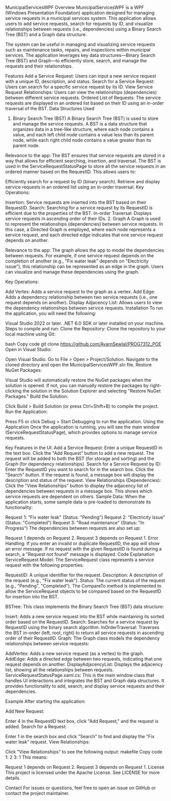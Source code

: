MunicipalServicesWPF
Overview
MunicipalServicesWPF is a WPF (Windows Presentation Foundation) application designed for managing service requests in a municipal services system. This application allows users to add service requests, search for requests by ID, and visualize relationships between requests (i.e., dependencies) using a Binary Search Tree (BST) and a Graph data structure.

The system can be useful in managing and visualizing service requests such as maintenance tasks, repairs, and inspections within municipal services. The application leverages key data structures—Binary Search Tree (BST) and Graph—to efficiently store, search, and manage the requests and their relationships.

Features
Add a Service Request: Users can input a new service request with a unique ID, description, and status.
Search for a Service Request: Users can search for a specific service request by its ID.
View Service Request Relationships: Users can view the relationships (dependencies) between different service requests.
Ordered List of Requests: The service requests are displayed in an ordered list based on their ID using an in-order traversal of the BST.
Data Structures Used
1. Binary Search Tree (BST)
A Binary Search Tree (BST) is used to store and manage the service requests. A BST is a data structure that organizes data in a tree-like structure, where each node contains a value, and each left child node contains a value less than its parent node, while each right child node contains a value greater than its parent node.

Relevance to the app:
The BST ensures that service requests are stored in a way that allows for efficient searching, insertion, and traversal. The BST is used in the ServiceRequestStatusPage to store all the service requests in an ordered manner based on the RequestID. This allows users to:

Efficiently search for a request by ID (binary search).
Retrieve and display service requests in an ordered list using an in-order traversal.
Key Operations:

Insertion: Service requests are inserted into the BST based on their RequestID.
Search: Searching for a service request by its RequestID is efficient due to the properties of the BST.
In-order Traversal: Displays service requests in ascending order of their IDs.
2. Graph
A Graph is used to represent the relationships (dependencies) between service requests. In this case, a Directed Graph is employed, where each node represents a service request, and each directed edge indicates that one service request depends on another.

Relevance to the app:
The graph allows the app to model the dependencies between requests. For example, if one service request depends on the completion of another (e.g., "Fix water leak" depends on "Electricity issue"), this relationship can be represented as an edge in the graph. Users can visualize and manage these dependencies using the graph.

Key Operations:

Add Vertex: Adds a service request to the graph as a vertex.
Add Edge: Adds a dependency relationship between two service requests (i.e., one request depends on another).
Display Adjacency List: Allows users to view the dependency relationships between service requests.
Installation
To run the application, you will need the following:

Visual Studio 2022 or later.
.NET 6.0 SDK or later installed on your machine.
Steps to compile and run:
Clone the Repository: Clone the repository to your local machine using Git:

bash
Copy code
git clone https://github.com/AvarnSewlal/PROG7312_POE
Open in Visual Studio:

Open Visual Studio.
Go to File > Open > Project/Solution.
Navigate to the cloned directory and open the MunicipalServicesWPF.sln file.
Restore NuGet Packages:

Visual Studio will automatically restore the NuGet packages when the solution is opened. If not, you can manually restore the packages by right-clicking the solution in the Solution Explorer and selecting "Restore NuGet Packages."
Build the Solution:

Click Build > Build Solution (or press Ctrl+Shift+B) to compile the project.
Run the Application:

Press F5 or click Debug > Start Debugging to run the application.
Using the Application
Once the application is running, you will see the main window (ServiceRequestStatusPage), which provides options to manage service requests.

Key Features in the UI:
Add a Service Request:
Enter a unique RequestID in the text box.
Click the "Add Request" button to add a new request. The request will be added to both the BST (for storage and sorting) and the Graph (for dependency relationships).
Search for a Service Request by ID:
Enter the RequestID you want to search for in the search box.
Click the "Search" button. If the request is found, a message box will display the description and status of the request.
View Relationships (Dependencies):
Click the "View Relationships" button to display the adjacency list of dependencies between requests in a message box. This shows which service requests are dependent on others.
Sample Data:
When the application starts, some sample data is pre-loaded to demonstrate its functionality:

Request 1: "Fix water leak" (Status: "Pending")
Request 2: "Electricity issue" (Status: "Completed")
Request 3: "Road maintenance" (Status: "In Progress")
The dependencies between requests are also set up:

Request 1 depends on Request 2.
Request 3 depends on Request 1.
Error Handling:
If you enter an invalid or duplicate RequestID, the app will show an error message.
If no request with the given RequestID is found during a search, a "Request not found" message is displayed.
Code Explanation
ServiceRequest Model:
The ServiceRequest class represents a service request with the following properties:

RequestID: A unique identifier for the request.
Description: A description of the request (e.g., "Fix water leak").
Status: The current status of the request (e.g., "Pending", "Completed").
The CompareTo method is implemented to allow the ServiceRequest objects to be compared based on the RequestID for insertion into the BST.

BSTree<T>:
This class implements the Binary Search Tree (BST) data structure:

Insert: Adds a new service request into the BST while maintaining its sorted order based on the RequestID.
Search: Searches for a service request by RequestID using the binary search algorithm.
InOrderTraversal: Traverses the BST in-order (left, root, right) to return all service requests in ascending order of their RequestID.
Graph<T>:
The Graph class models the dependency relationships between service requests:

AddVertex: Adds a new service request (as a vertex) to the graph.
AddEdge: Adds a directed edge between two requests, indicating that one request depends on another.
DisplayAdjacencyList: Displays the adjacency list, showing all the relationships between requests.
ServiceRequestStatusPage.xaml.cs:
This is the main window class that handles UI interactions and integrates the BST and Graph data structures. It provides functionality to add, search, and display service requests and their dependencies.

Example
After starting the application:

Add New Request:

Enter 4 in the RequestID text box, click "Add Request," and the request is added.
Search for a Request:

Enter 1 in the search box and click "Search" to find and display the "Fix water leak" request.
View Relationships:

Click "View Relationships" to see the following output:
makefile
Copy code
1: 2
3: 1
This means:

Request 1 depends on Request 2.
Request 3 depends on Request 1.
License
This project is licensed under the Apache License. See LICENSE for more details.

Contact
For issues or questions, feel free to open an issue on GitHub or contact the project maintainer.
